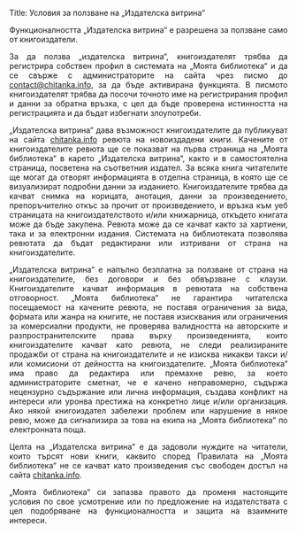 Title: Условия за ползване на „Издателска витрина“

<p align="justify">Функционалността „Издателска витрина“ е разрешена за ползване само от книгоиздатели.</p>
<p align="justify">За да ползва „издателска витрина“, книгоиздателят трябва да регистрира собствен профил в системата на „Моята библиотека“ и да се свърже с администраторите на сайта чрез писмо до <a href="mailto:contact@chitanka.info">contact@chitanka.info</a>, за да бъде активирана функцията. В писмото книгоиздателят трябва да посочи точното име на регистрирания профил и данни за обратна връзка, с цел да бъде проверена истинността на регистрацията и да бъдат избегнати злоупотреби.</p>
<p align="justify">„Издателска витрина“ дава възможност книгоиздателите да публикуват на сайта <a href="chitanka.info">chitanka.info</a> ревюта на новоиздадени книги. Качените от книгоиздателите ревюта ще се показват на първа страница на „Моята библиотека“ в карето „Издателска витрина“, както и в самостоятелна страница, посветена на съответния издател. За всяка книга читателите ще могат да отворят информацията в отделна страница, в която ще се визуализират подробни данни за изданието. Книгоиздателите трябва да качват снимка на корицата, анотация, данни за произведението, препоръчително откъс за прочит от произведението, и връзка към уеб страницата на книгоиздателството и/или книжарница, откъдето книгата може да бъде закупена. Ревюта може да се качват както за хартиени, така и за електронни издания. Системата на библиотеката позволява ревютата да бъдат редактирани или изтривани от страна на книгоиздателите.</p>
<p align="justify">„Издателска витрина“ е напълно безплатна за ползване от страна на книгоиздателите, без договори и без обвързване с клаузи. Книгоиздателите качват информация в ревютата на собствена отговорност. „Моята библиотека“ не гарантира читателска посещаемост на качените ревюта, не поставя ограничения за вида, фо̀рмата или жанра на книгите, не поставя изисквания или ограничения за комерсиални продукти, не проверява валидността на авторските и разпространителските права върху произведенията, които книгоиздателите качват като ревюта, не следи реализираните продажби от страна на книгоиздателите и не изисква никакви такси и/или комисиони от дейността на книгоиздателите. „Моята библиотека“ има право да редактира или премахне ревю, за което администраторите сметнат, че е качено неправомерно, съдържа нецензурно съдържание или лична информация, създава конфликт на интереси или уронва престижа на конкретно лице и/или организация. Ако някой книгоиздател забележи проблем или нарушение в някое ревю, може да сигнализира за това на екипа на „Моята библиотека“ по електронната поща.</p>
<p align="justify">Целта на „Издателска витрина“ е да задоволи нуждите на читатели, които търсят нови книги, каквито според Правилата на „Моята библиотека“ не се качват като произведения със свободен достъп на сайта <a href="chitanka.info">chitanka.info</a>.</p>
<p align="justify">„Моята библиотека“ си запазва правото да променя настоящите условия по свое усмотрение или по предложение на издателствата с цел подобряване на функционалността и защита на взаимните интереси.</p>
